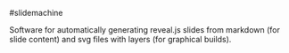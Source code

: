 #slidemachine

Software for automatically generating reveal.js slides from markdown (for 
slide content) and svg files with layers (for graphical builds). 
